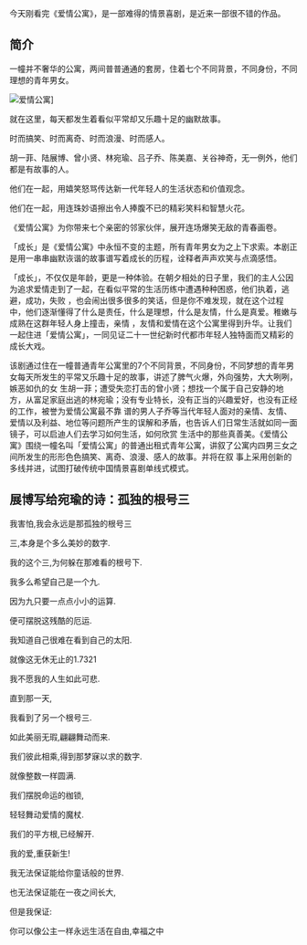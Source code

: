 

今天刚看完《爱情公寓》，是一部难得的情景喜剧，是近来一部很不错的作品。

## 简介

一幢并不奢华的公寓，两间普普通通的套房，住着七个不同背景，不同身份，不同理想的青年男女。

![爱情公寓](https://e25ba8-log4d-c.dijingchao.com/upload_dropbox/200910/s3940602.jpg)]

就在这里，每天都发生着看似平常却又乐趣十足的幽默故事。

时而搞笑、时而离奇、时而浪漫、时而感人。

胡一菲、陆展博、曾小贤、林宛瑜、吕子乔、陈美嘉、关谷神奇，无一例外，他们都是有故事的人。

他们在一起，用嬉笑怒骂传达新一代年轻人的生活状态和价值观念。

他们在一起，用连珠妙语擦出令人捧腹不已的精彩笑料和智慧火花。

《爱情公寓》为你带来七个亲密的邻家伙伴，展开连场爆笑无敌的青春画卷。

「成长」是《爱情公寓》中永恒不变的主题，所有青年男女为之上下求索。本剧正是用一串串幽默诙谐的故事谱写着成长的历程，诠释者声声欢笑与点滴感悟。

「成长」，不仅仅是年龄，更是一种体验。在朝夕相处的日子里，我们的主人公因为追求爱情走到了一起，在看似平常的生活历练中遭遇种种困惑，他们执着，逃避，成功，失败
，也会闹出很多很多的笑话，但是你不难发现，就在这个过程中，他们逐渐懂得了什么是责任，什么是理想，什么是友情，什么是真爱。稚嫩与成熟在这群年轻人身上撞击，亲情
，友情和爱情在这个公寓里得到升华。让我们一起住进「爱情公寓」，一同见证二十一世纪新时代都市年轻人独特面而又精彩的成长大戏。

该剧通过住在一幢普通青年公寓里的7个不同背景，不同身份，不同梦想的青年男女每天所发生的平常又乐趣十足的故事，讲述了脾气火爆，外向强势，大大咧咧，嫉恶如仇的女
生胡一菲；遭受失恋打击的曾小贤；想找一个属于自己安静的地方，从富足家庭出逃的林宛瑜；没有专业特长，没有正当的兴趣爱好，也没有正经的工作，被誉为爱情公寓最不靠
谱的男人子乔等当代年轻人面对的亲情、友情、爱情以及利益、地位等问题所产生的误解和矛盾，也告诉人们日常生活就如同一面镜子，可以启迪人们去学习如何生活，如何欣赏
生活中的那些真善美。《爱情公寓》围绕一幢名叫「爱情公寓」的普通出租式青年公寓，讲叙了公寓内四男三女之间所发生的形形色色搞笑、离奇、浪漫、感人的故事。并将在叙
事上采用创新的多线并进，试图打破传统中国情景喜剧单线式模式。

## 展博写给宛瑜的诗：孤独的根号三

我害怕,我会永远是那孤独的根号三

三,本身是个多么美妙的数字.

我的这个三,为何躲在那难看的根号下.

我多么希望自己是一个九.

因为九只要一点点小小的运算.

便可摆脱这残酷的厄运.

我知道自己很难在看到自己的太阳.

就像这无休无止的1.7321

我不愿我的人生如此可悲.

直到那一天,

我看到了另一个根号三.

如此美丽无瑕,翩翩舞动而来.

我们彼此相乘,得到那梦寐以求的数字.

就像整数一样圆满.

我们摆脱命运的枷锁,

轻轻舞动爱情的魔杖.

我们的平方根,已经解开.

我的爱,重获新生!

我无法保证能给你童话般的世界.

也无法保证能在一夜之间长大,

但是我保证:

你可以像公主一样永远生活在自由,幸福之中


